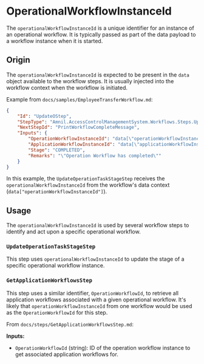 
# OperationalWorkflowInstanceId

The `operationalWorkflowInstanceId` is a unique identifier for an instance of an operational workflow. It is typically passed as part of the data payload to a workflow instance when it is started.

## Origin

The `operationalWorkflowInstanceId` is expected to be present in the `data` object available to the workflow steps. It is usually injected into the workflow context when the workflow is initiated.

Example from `docs/samples/EmployeeTransferWorkflow.md`:

```json
{
    "Id": "UpdateOStep",
    "StepType": "Amnil.AccessControlManagementSystem.Workflows.Steps.UpdateOperationTaskStageStep, Amnil.AccessControlManagementSystem.Application",
    "NextStepId": "PrintWorkflowCompleteMessage",
    "Inputs": {
        "OperationWorkflowInstanceId": "data[\"operationWorkflowInstanceId\"]",
        "ApplicationWorkflowInstanceId": "data[\"applicationWorkflowInstanceId\"]",
        "Stage": "COMPLETED",
        "Remarks": "\"Operation Workflow has completed\""
    }
}
```

In this example, the `UpdateOperationTaskStageStep` receives the `operationalWorkflowInstanceId` from the workflow's data context (`data["operationWorkflowInstanceId"]`).

## Usage

The `operationalWorkflowInstanceId` is used by several workflow steps to identify and act upon a specific operational workflow.

### `UpdateOperationTaskStageStep`

This step uses `operationalWorkflowInstanceId` to update the stage of a specific operational workflow instance.

### `GetApplicationWorkflowsStep`

This step uses a similar identifier, `OperationWorkflowId`, to retrieve all application workflows associated with a given operational workflow. It's likely that `operationWorkflowInstanceId` from one workflow would be used as the `OperationWorkflowId` for this step.

From `docs/steps/GetApplicationWorkflowsStep.md`:

**Inputs:**
* `OperationWorkflowId` (string): ID of the operation workflow instance to get associated application workflows for. 
